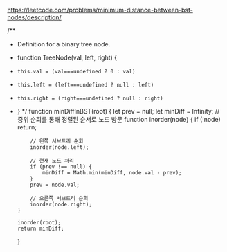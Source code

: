 https://leetcode.com/problems/minimum-distance-between-bst-nodes/description/

/\*\*

- Definition for a binary tree node.
- function TreeNode(val, left, right) {
-     this.val = (val===undefined ? 0 : val)
-     this.left = (left===undefined ? null : left)
-     this.right = (right===undefined ? null : right)
- }
  \*/
  function minDiffInBST(root) {
  let prev = null;
  let minDiff = Infinity;
  // 중위 순회를 통해 정렬된 순서로 노드 방문
  function inorder(node) {
  if (!node) return;

          // 왼쪽 서브트리 순회
          inorder(node.left);

          // 현재 노드 처리
          if (prev !== null) {
              minDiff = Math.min(minDiff, node.val - prev);
          }
          prev = node.val;

          // 오른쪽 서브트리 순회
          inorder(node.right);
      }

      inorder(root);
      return minDiff;

  }
